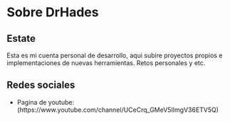 
<h1> Sobre DrHades </h1>
<div>
	<h2>Estate</h2>
	<p> Esta es mi cuenta personal de desarrollo, aqui subire proyectos propios e implementaciones de nuevas herramientas. Retos personales y etc. 
	</p>
</div>
<h2>Redes sociales </h2>
<ul>
  <li>Pagina de youtube: (https://www.youtube.com/channel/UCeCrq_GMeV5lImgV36ETV5Q)</li>
</ul>
